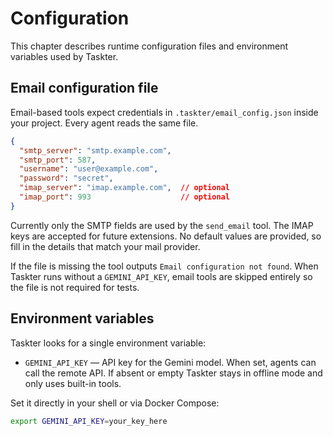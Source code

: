 # Configuration

This chapter describes runtime configuration files and environment variables used by Taskter.

## Email configuration file

Email-based tools expect credentials in `.taskter/email_config.json` inside your project. Every agent reads the same file.

```json
{
  "smtp_server": "smtp.example.com",
  "smtp_port": 587,
  "username": "user@example.com",
  "password": "secret",
  "imap_server": "imap.example.com",  // optional
  "imap_port": 993                    // optional
}
```

Currently only the SMTP fields are used by the `send_email` tool. The IMAP keys are accepted for future extensions. No default values are provided, so fill in the details that match your mail provider.

If the file is missing the tool outputs `Email configuration not found`. When Taskter runs without a `GEMINI_API_KEY`, email tools are skipped entirely so the file is not required for tests.

## Environment variables

Taskter looks for a single environment variable:

- `GEMINI_API_KEY` — API key for the Gemini model. When set, agents can call the remote API. If absent or empty Taskter stays in offline mode and only uses built-in tools.

Set it directly in your shell or via Docker Compose:

```bash
export GEMINI_API_KEY=your_key_here
```

